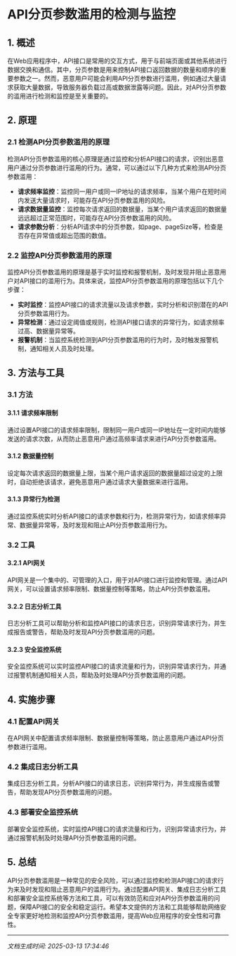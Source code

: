 # API分页参数滥用的检测与监控

## 1. 概述

在Web应用程序中，API接口是常用的交互方式，用于与前端页面或其他系统进行数据交换和通信。其中，分页参数是用来控制API接口返回数据的数量和顺序的重要参数之一。然而，恶意用户可能会利用API分页参数进行滥用，例如通过大量请求获取大量数据，导致服务器负载过高或数据泄露等问题。因此，对API分页参数的滥用进行检测和监控是至关重要的。

## 2. 原理

### 2.1 检测API分页参数滥用的原理

检测API分页参数滥用的核心原理是通过监控和分析API接口的请求，识别出恶意用户通过分页参数进行滥用的行为。通常，可以通过以下几种方式来检测API分页参数滥用：

- **请求频率监控**：监控同一用户或同一IP地址的请求频率，当某个用户在短时间内发送大量请求时，可能存在API分页参数滥用的风险。
- **请求数据量监控**：监控每次请求返回的数据量，当某个用户请求返回的数据量远远超过正常范围时，可能存在API分页参数滥用的风险。
- **请求参数分析**：分析API请求中的分页参数，如page、pageSize等，检查是否存在异常值或超出范围的数值。

### 2.2 监控API分页参数滥用的原理

监控API分页参数滥用的原理是基于实时监控和报警机制，及时发现并阻止恶意用户对API接口的滥用行为。具体来说，监控API分页参数滥用的原理包括以下几个步骤：

- **实时监控**：监控API接口的请求流量以及请求参数，实时分析和识别潜在的API分页参数滥用行为。
- **异常检测**：通过设定阈值或规则，检测API接口请求的异常行为，如请求频率过高、数据量异常等。
- **报警机制**：当监控系统检测到API分页参数滥用的行为时，及时触发报警机制，通知相关人员及时处理。

## 3. 方法与工具

### 3.1 方法

#### 3.1.1 请求频率限制

通过设置API接口的请求频率限制，限制同一用户或同一IP地址在一定时间内能够发送的请求次数，从而防止恶意用户通过高频率请求来进行API分页参数滥用。

#### 3.1.2 数据量控制

设定每次请求返回的数据量上限，当某个用户请求返回的数据量超过设定的上限时，自动拒绝该请求，避免恶意用户通过请求大量数据来进行滥用。

#### 3.1.3 异常行为检测

通过监控系统实时分析API接口的请求参数和行为，检测异常行为，如请求频率异常、数据量异常等，及时发现和阻止API分页参数滥用行为。

### 3.2 工具

#### 3.2.1 API网关

API网关是一个集中的、可管理的入口，用于对API接口进行监控和管理。通过API网关，可以设置请求频率限制、数据量控制等策略，防止API分页参数滥用。

#### 3.2.2 日志分析工具

日志分析工具可以帮助分析和监控API接口的请求日志，识别异常请求行为，并生成报告或警告，帮助及时发现API分页参数滥用的问题。

#### 3.2.3 安全监控系统

安全监控系统可以实时监控API接口的请求流量和行为，识别异常请求行为，并通过报警机制通知相关人员，帮助及时处理API分页参数滥用的问题。

## 4. 实施步骤

### 4.1 配置API网关

在API网关中配置请求频率限制、数据量控制等策略，防止恶意用户通过API分页参数进行滥用。

### 4.2 集成日志分析工具

集成日志分析工具，分析API接口的请求日志，识别异常行为，并生成报告或警告，帮助发现API分页参数滥用的问题。

### 4.3 部署安全监控系统

部署安全监控系统，实时监控API接口的请求流量和行为，识别异常请求行为，并通过报警机制及时处理API分页参数滥用的问题。

## 5. 总结

API分页参数滥用是一种常见的安全风险，可以通过监控和检测API接口的请求行为来及时发现和阻止恶意用户的滥用行为。通过配置API网关、集成日志分析工具和部署安全监控系统等方法和工具，可以有效防范和应对API分页参数滥用的问题，保障API接口的安全和稳定运行。希望本文提供的方法和工具能够帮助网络安全专家更好地检测和监控API分页参数滥用，提高Web应用程序的安全性和可靠性。

---

*文档生成时间: 2025-03-13 17:34:46*
